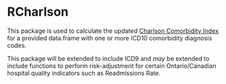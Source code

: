 # RCharlson
This package is used to calculate the updated [Charlson Comorbidity Index](http://aje.oxfordjournals.org/content/early/2011/02/17/aje.kwq433.full) for a provided data.frame with one or more ICD10 comorbidity diagnosis codes. 

This package will be extended to include ICD9 and *may* be extended to include functions to perform risk-adjustment for certain  Ontario/Canadian hospital quality indicators such as Readmissions Rate.
